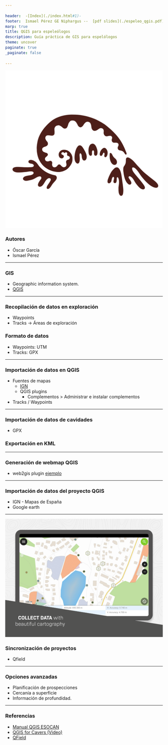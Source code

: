 ```yaml
---

header:  -[Index](./index.html#1)-
footer:  Ismael Pérez GE Niphargus --  [pdf slides](./espeleo_qgis.pdf)
marp: true
title: QGIS para espeleólogos
description: Guía práctica de GIS para espelólogos
theme: uncover
paginate: true
_paginate: false

---
```

![bg left 100%](../assets/images/logo_gen.png)

<style scoped>{text-align: left;font-size: 30px;}</style> 
### Autores
- Óscar García
- Ismael Pérez

---

<style scoped>{text-align: left;font-size: 30px;}</style>  
### GIS

- Geographic information system.
- [QGIS](https://www.qgis.org/)
  
---
<style scoped>{text-align: left;font-size: 30px;}</style>  
### Recopilación de datos en exploración
- Waypoints
- Tracks -> Áreas de exploración

### Formato de datos
- Waypoints: UTM
- Tracks: GPX

---
<style scoped>{text-align: left;font-size: 30px;}</style>  
### Importación de datos en QGIS
- Fuentes de mapas
  - [IGN](https://www.ign.es/web/ide-area-nodo-ide-ign)
  - QGIS plugins
    -  Complementos > Administrar e instalar complementos
- Tracks / Waypoints

---

<style scoped>{text-align: left;font-size: 30px;}</style>  
### Importación de datos de cavidades
- GPX
### Exportación en KML


---

<style scoped>{text-align: left;font-size: 30px;}</style>  
### Generación de webmap QGIS

- web2gis plugin
[ejemplo](../assets/files/qgis2web/index.html)

---

<style scoped>{text-align: left;font-size: 30px;}</style>  
### Importación de datos del proyecto QGIS
- IGN - Mapas de España
- Google earth

---
![bg left 100%](../assets/images/qfield.png)
<style scoped>{text-align: left;font-size: 30px;}</style>  
### Sincronización de proyectos
- Qfield

---

<style scoped>{text-align: left;font-size: 30px;}</style>  
### Opciones avanzadas
  - Planificación de prospecciones
  - Cercanía a superficie
  - Información de profundidad.
  
---

<style scoped>{text-align: left;font-size: 30px;}</style>  
### Referencias
  - [Manual QGIS ESOCAN](https://www.dropbox.com/scl/fi/ppryq7sz1aeftvgheg9kv/QGIS-para-espeleo.pdf?rlkey=hqwg08i4aviaen5k359klk0gy&e=1&dl=0)
  - [QGIS for Cavers (Video)](https://www.youtube.com/watch?v=opTZnMUCNdk)
  - [QField](https://qfield.org/)
  








